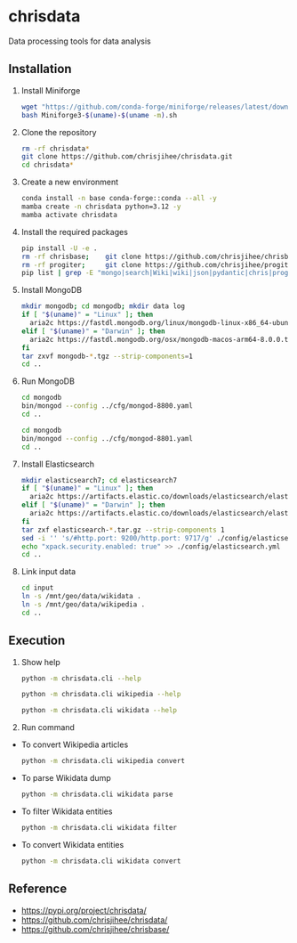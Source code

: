 # chrisdata

Data processing tools for data analysis


## Installation

1. Install Miniforge
    ```bash
    wget "https://github.com/conda-forge/miniforge/releases/latest/download/Miniforge3-$(uname)-$(uname -m).sh"
    bash Miniforge3-$(uname)-$(uname -m).sh
    ```

2. Clone the repository
    ```bash
    rm -rf chrisdata*
    git clone https://github.com/chrisjihee/chrisdata.git
    cd chrisdata*
    ```

3. Create a new environment
    ```bash
    conda install -n base conda-forge::conda --all -y
    mamba create -n chrisdata python=3.12 -y
    mamba activate chrisdata
    ```

4. Install the required packages
    ```bash
    pip install -U -e .
    rm -rf chrisbase;    git clone https://github.com/chrisjihee/chrisbase.git;    pip install -e chrisbase
    rm -rf progiter;     git clone https://github.com/chrisjihee/progiter.git;     pip install -e progiter
    pip list | grep -E "mongo|search|Wiki|wiki|json|pydantic|chris|prog|Flask"
    ```

5. Install MongoDB
    ```bash
    mkdir mongodb; cd mongodb; mkdir data log
    if [ "$(uname)" = "Linux" ]; then
      aria2c https://fastdl.mongodb.org/linux/mongodb-linux-x86_64-ubuntu2204-8.0.0.tgz
    elif [ "$(uname)" = "Darwin" ]; then
      aria2c https://fastdl.mongodb.org/osx/mongodb-macos-arm64-8.0.0.tgz
    fi
    tar zxvf mongodb-*.tgz --strip-components=1
    cd ..
    ```

6. Run MongoDB
    ```bash
    cd mongodb
    bin/mongod --config ../cfg/mongod-8800.yaml
    cd ..
    ```
    ```bash
    cd mongodb
    bin/mongod --config ../cfg/mongod-8801.yaml
    cd ..
    ```

7. Install Elasticsearch
    ```bash
    mkdir elasticsearch7; cd elasticsearch7
    if [ "$(uname)" = "Linux" ]; then
      aria2c https://artifacts.elastic.co/downloads/elasticsearch/elasticsearch-7.17.10-linux-x86_64.tar.gz
    elif [ "$(uname)" = "Darwin" ]; then
      aria2c https://artifacts.elastic.co/downloads/elasticsearch/elasticsearch-7.17.10-darwin-aarch64.tar.gz
    fi
    tar zxf elasticsearch-*.tar.gz --strip-components 1
    sed -i '' 's/#http.port: 9200/http.port: 9717/g' ./config/elasticsearch.yml
    echo "xpack.security.enabled: true" >> ./config/elasticsearch.yml
    cd ..
    ```

8. Link input data
    ```bash
    cd input
    ln -s /mnt/geo/data/wikidata .
    ln -s /mnt/geo/data/wikipedia .
    cd ..
    ```


## Execution

1. Show help
    ```bash
    python -m chrisdata.cli --help
    ```

    ```bash
    python -m chrisdata.cli wikipedia --help
    ```

    ```bash
    python -m chrisdata.cli wikidata --help
    ```

2. Run command
  * To convert Wikipedia articles
    ```bash
    python -m chrisdata.cli wikipedia convert
    ```

  * To parse Wikidata dump
    ```bash
    python -m chrisdata.cli wikidata parse
    ```

  * To filter Wikidata entities
    ```bash
    python -m chrisdata.cli wikidata filter
    ```

  * To convert Wikidata entities
    ```bash
    python -m chrisdata.cli wikidata convert
    ```


## Reference

* https://pypi.org/project/chrisdata/
* https://github.com/chrisjihee/chrisdata/
* https://github.com/chrisjihee/chrisbase/
